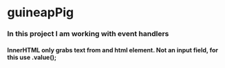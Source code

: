 # guineapPig

### In this project I am working with event handlers
#### InnerHTML only grabs text from and html element. Not an input field, for this use .value();
